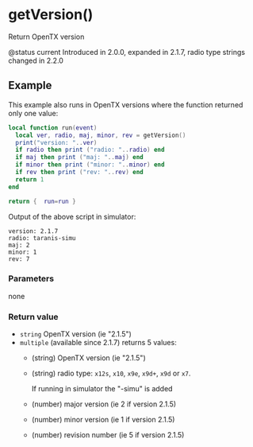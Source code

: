 # getVersion\(\)

Return OpenTX version

@status current Introduced in 2.0.0, expanded in 2.1.7, radio type strings changed in 2.2.0

## Example

This example also runs in OpenTX versions where the function returned only one value:

```lua
local function run(event)
  local ver, radio, maj, minor, rev = getVersion()
  print("version: "..ver)
  if radio then print ("radio: "..radio) end
  if maj then print ("maj: "..maj) end
  if minor then print ("minor: "..minor) end
  if rev then print ("rev: "..rev) end
  return 1
end

return {  run=run }
```

Output of the above script in simulator:

```text
version: 2.1.7
radio: taranis-simu
maj: 2
minor: 1
rev: 7
```

### Parameters

none

### Return value

* `string` OpenTX version \(ie "2.1.5"\)
* `multiple` \(available since 2.1.7\) returns 5 values:
  * \(string\) OpenTX version \(ie "2.1.5"\)
  * \(string\) radio type: `x12s`, `x10`, `x9e`, `x9d+`, `x9d` or `x7`.

    If running in simulator the "-simu" is added

  * \(number\) major version \(ie 2 if version 2.1.5\)
  * \(number\) minor version \(ie 1 if version 2.1.5\)
  * \(number\) revision number \(ie 5 if version 2.1.5\)

